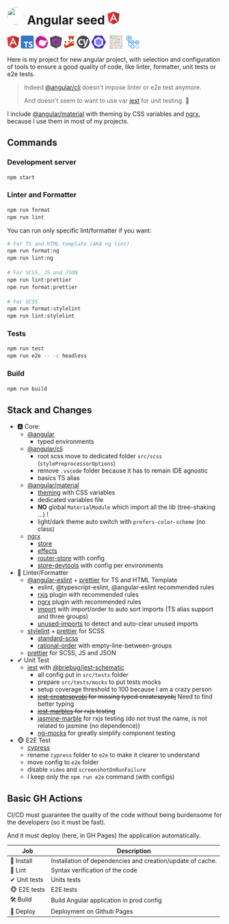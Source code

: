 # <img src="https://avatars.githubusercontent.com/u/22544289" width="40" height="40" style="border-radius: 50%"/> Angular seed ![angular](https://raw.githubusercontent.com/kekel87/readme-images/master/angular.png)

![angular](https://raw.githubusercontent.com/kekel87/readme-images/master/angular.png)
![typescript](https://raw.githubusercontent.com/kekel87/readme-images/master/typescript.png)
![rxjs](https://raw.githubusercontent.com/kekel87/readme-images/master/rxjs.png)
![ngrx](https://raw.githubusercontent.com/kekel87/readme-images/master/ngrx.png)
![jest](https://raw.githubusercontent.com/kekel87/readme-images/master/jest.png)
![cypress](https://raw.githubusercontent.com/kekel87/readme-images/master/cypress.png)
![eslint](https://raw.githubusercontent.com/kekel87/readme-images/master/eslint.png)
![prettier](https://raw.githubusercontent.com/kekel87/readme-images/master/prettier.png)
![github-actions](https://raw.githubusercontent.com/kekel87/readme-images/master/github-actions.png)

Here is my project for new angular project, with selection and configuration of tools to ensure a good quality of code, like linter, formatter, unit tests or e2e tests.

> Indeed [@angular/cli](https://github.com/angular/angular-cli) doesn't impose linter or e2e test anymore.
> 
> And doesn't seem to want to use var [jest](https://jestjs.io/fr/) for unit testing. 🤷

I include [@angular/material](https://material.angular.io/) with theming by CSS variables and [ngrx](https://ngrx.io/), because I use them in most of my projects.

## Commands

### Development server

```bash
npm start
```

### Linter and Formatter
```bash
npm run format
npm run lint
```

You can run only specific lint/formatter if you want:
```bash
# For TS and HTML template (AKA ng lint)
npm run format:ng
npm run lint:ng

# For SCSS, JS and JSON
npm run lint:prettier
npm run format:prettier

# For SCSS
npm run format:stylelint
npm run lint:stylelint
```

### Tests
```bash
npm run test
npm run e2e -- -c headless
```

### Build
```bash
npm run build
```

## Stack and Changes
- 🅰️ Core:
  - [@angular](https://angular.io/docs)
    - typed environments
  - [@angular/cli](https://angular.io/cli)
    - root scss move to dedicated folder `src/scss` (`stylePreprocessorOptions`)
    - remove `.vscode` folder because it has to remain IDE agnostic
    - basics TS alias
  - [@angular/material](https://material.angular.io/)
    - [theming](https://material.angular.io/guide/theming) with CSS variables
    - dedicated variables file
    - **NO** global `MaterialModule` which import all the lib (tree-shaking ...) !
    - light/dark theme auto switch with `prefers-color-scheme` (no class)
  - [ngrx](https://ngrx.io/)
    - [store](https://www.npmjs.com/package/@ngrx/store)
    - [effects](https://www.npmjs.com/package/@ngrx/effects)
    - [router-store](https://www.npmjs.com/package/@ngrx/router-store) with config
    - [store-devtools](https://www.npmjs.com/package/@ngrx/store-devtools) with config per environments
- 👮 Linter/Formatter
  - [@angular-eslint](https://www.npmjs.com/package/@angular-eslint/schematics) + [prettier](https://www.npmjs.com/package/eslint-config-prettier) for TS and HTML Template
    - eslint, @typescript-eslint, @angular-eslint recommended rules
    - [rxjs](https://www.npmjs.com/package/eslint-plugin-rxjs) plugin with recommended rules
    - [ngrx](https://www.npmjs.com/package/eslint-plugin-ngrx) plugin with recommended rules
    - [import](eslint-plugin-import) with import/order to auto sort imports (TS alias support and three groups)
    - [unused-imports](eslint-plugin-unused-imports) to detect and auto-clear unused imports
  - [stylelint](https://www.npmjs.com/package/stylelint) + [prettier](https://www.npmjs.com/package/stylelint-config-prettier) for SCSS
    - [standard-scss](https://www.npmjs.com/package/stylelint-config-standard-scss)
    - [rational-order](https://www.npmjs.com/package/@greenly/stylelint-config-rational-order) with empty-line-between-groups
  - [prettier](https://www.npmjs.com/package/prettier) for SCSS, JS and JSON
- ✔ Unit Test
  - [jest](https://www.npmjs.com/package/jest) with [@briebug/jest-schematic](https://www.npmjs.com/package/@briebug/jest-schematic)
    - all config put in `src/tests` folder
    - prepare `src/tests/mocks` to put tests mocks
    - setup coverage threshold to 100 because I am a crazy person
    - ~~[jest-createspyobj](https://www.npmjs.com/package/jest-createspyobj) for missing typed createspyobj~~ Need to find better typing
    - ~~[jest-marbles](https://www.npmjs.com/package/jest-marbles) for rxjs testing~~
    - [jasmine-marble](https://www.npmjs.com/package/jasmine-marbles) for rxjs testing (do not trust the name, is not related to jasmine (no dependence))
    - [ng-mocks](https://www.npmjs.com/package/ng-mocks) for greatly simplify component testing
- 🐵 E2E Test
  - [cypress](https://www.npmjs.com/package/@cypress/schematic)
  - rename `cypress` folder to `e2e` to make it clearer to understand
  - move config to `e2e` folder
  - disable `video` and `screenshotOnRunFailure`
  - I keep only the `npm run e2e` command (with configs)

## Basic GH Actions

CI/CD must guarantee the quality of the code without being burdensome for the developers (so it must be fast).

And it must deploy (here, in GH Pages) the application automatically.

| Job          | Description                                                |
|--------------|------------------------------------------------------------|
| 🚧 Install   | Installation of dependencies and creation/update of cache. |
| 👮 Lint      | Syntax verification of the code                            |
| ✔ Unit tests | Units tests                                                |
| 🐵 E2E tests | E2E tests                                                  |
| 🛠️ Build    | Build Angular application in prod config                   |
| 🚀 Deploy    | Deployment on Github Pages                                 |
